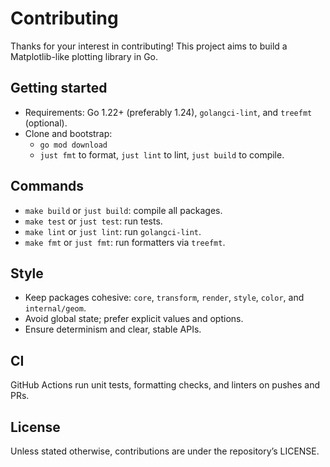 # Contributing

Thanks for your interest in contributing! This project aims to build a Matplotlib-like plotting library in Go.

## Getting started

- Requirements: Go 1.22+ (preferably 1.24), `golangci-lint`, and `treefmt` (optional).
- Clone and bootstrap:
  - `go mod download`
  - `just fmt` to format, `just lint` to lint, `just build` to compile.

## Commands

- `make build` or `just build`: compile all packages.
- `make test` or `just test`: run tests.
- `make lint` or `just lint`: run `golangci-lint`.
- `make fmt` or `just fmt`: run formatters via `treefmt`.

## Style

- Keep packages cohesive: `core`, `transform`, `render`, `style`, `color`, and `internal/geom`.
- Avoid global state; prefer explicit values and options.
- Ensure determinism and clear, stable APIs.

## CI

GitHub Actions run unit tests, formatting checks, and linters on pushes and PRs.

## License

Unless stated otherwise, contributions are under the repository’s LICENSE.
